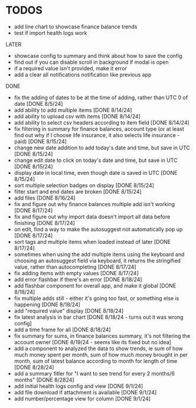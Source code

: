 # TODOS

- add line chart to showcase finance balance trends
- test if import health logs work

LATER

- showcase config to summary and think about how to save the config
- find out if you can disable scroll in background if modal is open
- if a required value isn't provided, make it error
- add a clear all notifications notification like previous app

DONE

- fix the adding of dates to be at the time of adding, rather than UTC 0 of date [DONE 8/5/24]
- add ability to add multiple items [DONE 8/14/24]
- add ability to upload csv with items [DONE 8/14/24]
- add ability to select csv headers according to item field [DONE 8/14/24]
- fix filtering in summary for finance balances, account type (or at least find out why if I choose life insurance, it also selects life insurance - paid) [DONE 8/15/24]
- change new date addition to add today's date and time, but save in UTC [DONE 8/15/24]
- change edit date to click on today's date and time, but save in UTC [DONE 8/15/24]
- display date in local time, even though date is saved in UTC [DONE 8/15/24]
- sort multiple selection badges on display [DONE 8/15/24]
- filter start and end dates are broken [DONE 8/15/24]
- add files [DONE 8/16/24]
- fix and figure out why finance balances multiple add isn't working [DONE 8/17/24]
- fix and figure out why import data doesn't import all data before finishing [DONE 8/17/24]
- on edit, find a way to make the autosuggest not automatically pop up [DONE 8/17/24]
- sort tags and multiple items when loaded instead of later [DONE 8/17/24]
- sometimes when using the add multiple items using the keyboard and choosing an autosuggest field via keyboard, it returns the stringified value, rather than autocompleting [DONE 8/17/24]
- fix adding items with empty values [DONE 8/17/24]
- add error flashbar if there's an error [DONE 8/18/24]
- add flashbar component for overall app, and make it global [DONE 8/18/24]
- fix multiple adds still - either it's going too fast, or something else is happening [DONE 8/18/24]
- add "required value" display [DONE 8/18/24]
- fix latest analysis in bar chart [DONE 8/18/24 - turns out it was wrong config]
- add a time frame for all [DONE 8/18/24]
- fix summary for sums, in finance balances summary, it's not filtering the account owner [DONE 8/19/24 - seems like its fixed but no idea]
- add a component to analyzed the data to show trends, ie sum of how much money spent per month, sum of how much money brought in per month, sum of latest balance according to month for length of time [DONE 8/28/24]
- add a summary fitler for "I want to see trend for every 2 months/6 months" [DONE 8/2824]
- add initial health logs config and view [DONE 9/1/24]
- add file download if attachment is available [DONE 9/1/24]
- add number/percentage view for column [DONE 9/1/24]